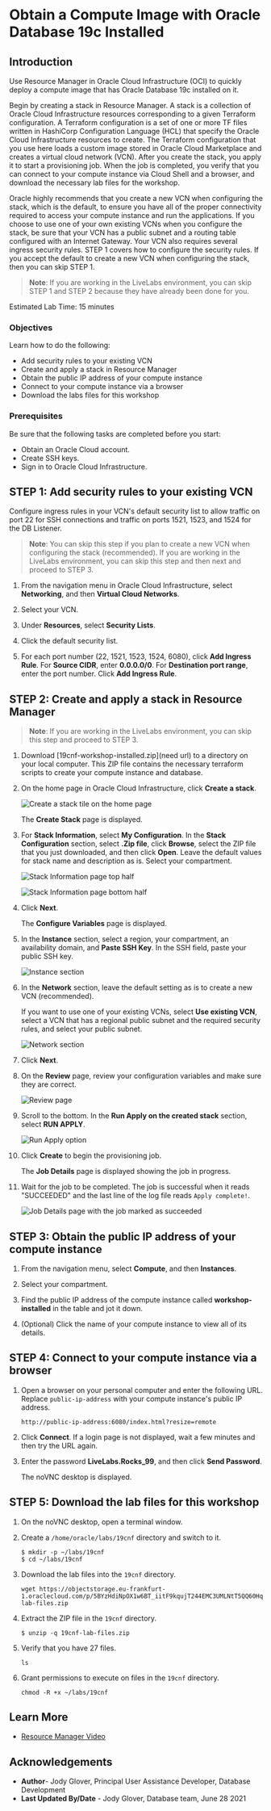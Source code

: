 # Obtain a Compute Image with Oracle Database 19c Installed

## Introduction

Use Resource Manager in Oracle Cloud Infrastructure (OCI) to quickly deploy a compute image that has Oracle Database 19c installed on it.

Begin by creating a stack in Resource Manager. A stack is a collection of Oracle Cloud Infrastructure resources corresponding to a given Terraform configuration. A Terraform configuration is a set of one or more TF files written in HashiCorp Configuration Language (HCL) that specify the Oracle Cloud Infrastructure resources to create. The Terraform configuration that you use here loads a custom image stored in Oracle Cloud Marketplace and creates a virtual cloud network (VCN). After you create the stack, you apply it to start a provisioning job. When the job is completed, you verify that you can connect to your compute instance via Cloud Shell and a browser, and download the necessary lab files for the workshop.

Oracle highly recommends that you create a new VCN when configuring the stack, which is the default, to ensure you have all of the proper connectivity required to access your compute instance and run the applications. If you choose to use one of your own existing VCNs when you configure the stack, be sure that your VCN has a public subnet and a routing table configured with an Internet Gateway. Your VCN also requires several ingress security rules. STEP 1 covers how to configure the security rules. If you accept the default to create a new VCN when configuring the stack, then you can skip STEP 1.

> **Note**: If you are working in the LiveLabs environment, you can skip STEP 1 and STEP 2 because they have already been done for you.

Estimated Lab Time: 15 minutes

### Objectives

Learn how to do the following:

- Add security rules to your existing VCN
- Create and apply a stack in Resource Manager
- Obtain the public IP address of your compute instance
- Connect to your compute instance via a browser
- Download the labs files for this workshop

### Prerequisites

Be sure that the following tasks are completed before you start:

- Obtain an Oracle Cloud account.
- Create SSH keys.
- Sign in to Oracle Cloud Infrastructure.

## **STEP 1**: Add security rules to your existing VCN

Configure ingress rules in your VCN's default security list to allow traffic on port 22 for SSH connections and traffic on ports 1521, 1523, and 1524 for the DB Listener.

> **Note**: You can skip this step if you plan to create a new VCN when configuring the stack (recommended). If you are working in the LiveLabs environment, you can skip this step and then next and proceed to STEP 3.

1. From the navigation menu in Oracle Cloud Infrastructure, select **Networking**, and then **Virtual Cloud Networks**.

2. Select your VCN.

3. Under **Resources**, select **Security Lists**.

4. Click the default security list.

5. For each port number (22, 1521, 1523, 1524, 6080), click **Add Ingress Rule**. For **Source CIDR**, enter **0.0.0.0/0**. For **Destination port range**, enter the port number. Click **Add Ingress Rule**.

## **STEP 2**: Create and apply a stack in Resource Manager

> **Note**: If you are working in the LiveLabs environment, you can skip this step and proceed to STEP 3.

1. Download [19cnf-workshop-installed.zip](need url) to a directory on your local computer. This ZIP file contains the necessary terraform scripts to create your compute instance and database.

2. On the home page in Oracle Cloud Infrastructure, click **Create a stack**.

    ![Create a stack tile on the home page](images/create-a-stack.png "Create a stack tile on the home page")

    The **Create Stack** page is displayed.

3. For **Stack Information**, select **My Configuration**. In the **Stack Configuration** section, select **.Zip file**, click **Browse**, select the ZIP file that you just downloaded, and then click **Open**. Leave the default values for stack name and description as is. Select your compartment.

    ![Stack Information page top half](images/stack-information-page-top-half.png "Stack Information page top half")

    ![Stack Information page bottom half](images/stack-information-page-bottom-half.png "Stack Information page bottom half")

4. Click **Next**.

    The **Configure Variables** page is displayed.

5. In the **Instance** section, select a region, your compartment, an availability domain, and **Paste SSH Key**. In the SSH field, paste your public SSH key.

    ![Instance section](images/instance-section.png "Instance section")

6. In the **Network** section, leave the default setting as is to create a new VCN (recommended).

    If you want to use one of your existing VCNs, select **Use existing VCN**, select a VCN that has a regional public subnet and the required security rules, and select your public subnet.

    ![Network section](images/network-section.png "Network section")

7. Click **Next**.

8. On the **Review** page, review your configuration variables and make sure they are correct.

    ![Review page](images/review-page.png)

9. Scroll to the bottom. In the **Run Apply on the created stack** section, select **RUN APPLY**.

    ![Run Apply option](images/run-apply-option.png "Run Apply option")

10. Click **Create** to begin the provisioning job.

    The **Job Details** page is displayed showing the job in progress.

11. Wait for the job to be completed. The job is successful when it reads "SUCCEEDED" and the last line of the log file reads `Apply complete!`.

    ![Job Details page with the job marked as succeeded](images/job-details-page-succeeded.png "Job Details page with the job marked as succeeded")


## **STEP 3**: Obtain the public IP address of your compute instance

1. From the navigation menu, select **Compute**, and then **Instances**.

2. Select your compartment.

3. Find the public IP address of the compute instance called **workshop-installed** in the table and jot it down.

4. (Optional) Click the name of your compute instance to view all of its details.



## **STEP 4**: Connect to your compute instance via a browser

1. Open a browser on your personal computer and enter the following URL. Replace `public-ip-address` with your compute instance's public IP address.

    ```
    http://public-ip-address:6080/index.html?resize=remote
    ```

2. Click **Connect**. If a login page is not displayed, wait a few minutes and then try the URL again.

3. Enter the password **LiveLabs.Rocks_99**, and then click **Send Password**.

    The noVNC desktop is displayed.


## **STEP 5**: Download the lab files for this workshop

1. On the noVNC desktop, open a terminal window.

2. Create a `/home/oracle/labs/19cnf` directory and switch to it.

    ```
    $ mkdir -p ~/labs/19cnf
    $ cd ~/labs/19cnf
    ```

3. Download the lab files into the `19cnf` directory.

    ```
    wget https://objectstorage.eu-frankfurt-1.oraclecloud.com/p/5BYzHdiNpOX1w6BT_iitF9kqujT244EMC3UMLNtT5QQ60Hqsqy9f7m3G4mS7swhh/n/frmwj0cqbupb/b/19cNewFeatures/o/19cnf-lab-files.zip
    ```

4. Extract the ZIP file in the `19cnf` directory.

    ```
    $ unzip -q 19cnf-lab-files.zip
    ```

5. Verify that you have 27 files.

    ```
    ls
    ```

6. Grant permissions to execute on files in the `19cnf` directory.

    ```
    chmod -R +x ~/labs/19cnf
    ```


## Learn More

- [Resource Manager Video](https://youtu.be/udJdVCz5HYs)

## Acknowledgements

- **Author**- Jody Glover, Principal User Assistance Developer, Database Development
- **Last Updated By/Date** - Jody Glover, Database team, June 28 2021
